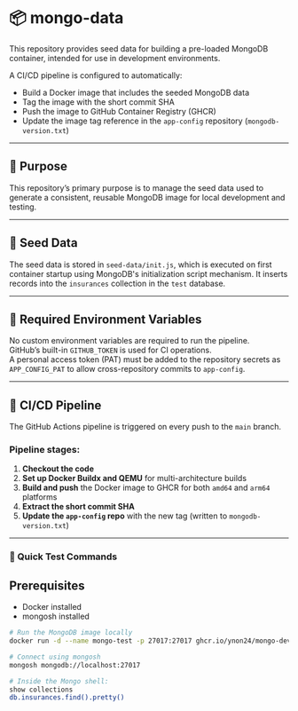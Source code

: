 # 📦 mongo-data

This repository provides seed data for building a pre-loaded MongoDB container, intended for use in development environments.

A CI/CD pipeline is configured to automatically:
- Build a Docker image that includes the seeded MongoDB data
- Tag the image with the short commit SHA
- Push the image to GitHub Container Registry (GHCR)
- Update the image tag reference in the `app-config` repository (`mongodb-version.txt`)

---

## 🧠 Purpose

This repository’s primary purpose is to manage the seed data used to generate a consistent, reusable MongoDB image for local development and testing.

---

## 🌱 Seed Data

The seed data is stored in `seed-data/init.js`, which is executed on first container startup using MongoDB's initialization script mechanism. It inserts records into the `insurances` collection in the `test` database.

---

## 🔧 Required Environment Variables

No custom environment variables are required to run the pipeline.  
GitHub’s built-in `GITHUB_TOKEN` is used for CI operations.  
A personal access token (PAT) must be added to the repository secrets as `APP_CONFIG_PAT` to allow cross-repository commits to `app-config`.

---

## 🔁 CI/CD Pipeline

The GitHub Actions pipeline is triggered on every push to the `main` branch.

### Pipeline stages:

1. **Checkout the code**
2. **Set up Docker Buildx and QEMU** for multi-architecture builds
3. **Build and push** the Docker image to GHCR for both `amd64` and `arm64` platforms
4. **Extract the short commit SHA**
5. **Update the `app-config` repo** with the new tag (written to `mongodb-version.txt`)

---

### 🧪 Quick Test Commands
## Prerequisites

- Docker installed
- mongosh installed
```bash
# Run the MongoDB image locally
docker run -d --name mongo-test -p 27017:27017 ghcr.io/ynon24/mongo-dev:<tag>

# Connect using mongosh
mongosh mongodb://localhost:27017

# Inside the Mongo shell:
show collections
db.insurances.find().pretty()

